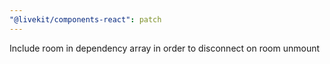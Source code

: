 ```yaml
---
"@livekit/components-react": patch
---
```


Include room in dependency array in order to disconnect on room unmount
